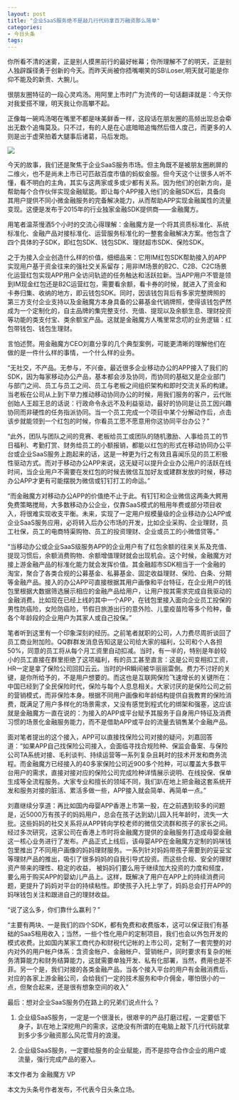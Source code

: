 ```yaml
---
layout: post
title: "企业SaaS服务绝不是敲几行代码拿百万融资那么简单"
categories:
- 今日头条
tags:
---
```

你所看不清的迷雾，正是别人摸黑前行的最好帐幕；你所理解不了的明天，正是别人独辟蹊径勇于创新的今天。而昨天尚被你捂嘴嘲笑的SB\Loser,明天就可能是你仰不能及的新贵、大腕儿。 

很朋友圈特征的一段心灵鸡汤。用阿里上市时广为流传的一句话翻译就是：今天你对我爱搭不理，明天我让你高攀不起。 

正像每一碗鸡汤喝在嘴里不都是味美鲜香一样，这段话在朋友圈的高频出现总会牵出无数个追悔莫及。只不过，有的人是在心底暗暗追悔然后借人度己，而更多的人则是出于虚荣拍着大腿事后诸葛，马后发炮。 

![](http://p3.pstatp.com/large/c72000008eda40360c4)

今天的故事，我们还是聚焦于企业SaaS服务市场。但主角既不是被朋友圈刷屏的二维火，也不是尚未上市已可匹敌百度市值的蚂蚁金服。但今天这个让很多人听不懂，看不明白的主角，其实与这两家或多或少都有关系。因为他们的创新方向，是帮助每个合作伙伴实现金融赋能。即让每个APP接入他们的金融SDK后，具备向其用户提供不同小微金融服务的完备解决能力，从而帮助APP实现金融属性的流量变现。这便是发布于2015年的行业独家金融SDK提供商——金融魔方。

用笔者温茶慢酒5个小时的交流心得理解：金融魔方是一个将其资质标准化、系统标准化、金融产品对接标准化、运营服务标准化的一整套金融解决方案。他包含了四个具体的子SDK，即红包SDK、钱包SDK、理财超市SDK、保险SDK。 

之于为接入企业创造什么样的价值，细细品来：它用IM红包SDK帮助接入的APP实现用户基于资金往来的强社交关系留存；用非IM场景的B2C、C2B、C2C场景化运营红包实现APP用户全访问轨迹的任务触达和活跃拉新。当APP用户不管是领到IM现金红包还是B2C运营红包，需要看余额，看卡券的时候，就进入了资金和卡券归集、收纳的地方，即云钱包SDK。同时，因该钱包背后有多家完整牌照的第三方支付企业支持以及金融魔方本身具备的公募基金代销牌照，使得该钱包俨然成为一个定制化的，自主品牌的集完整支付、充值、提现以及余额生息、理财投资等功能的类支付宝、类余额宝产品。这就是金融魔方人嘴里常念叨的业务逻辑：红包带钱包、钱包生理财。

言怕述赘。用金融魔方CEO刘嘉分享的几个典型案例，可能更清晰的理解他们在做的是一件什么样的事情，一个什么样的业务。 

“无社交，不产品。无参与，不兴奋。最近很多企业移动办公的APP接入了我们的SDK，因为每家移动办公产品，基本都会涉及协同，而协同的基础又是企业部门与部门之间、员工与员工之间、员工与老板之间组织架构和即时交流关系的构建。当老板在公司从上到下举力推动移动协同办公的时候，用我们服务的客户，云代账创始人王超王总的话说：行政命令永远不及利益驱动，最好的协同是让员工因兴趣协同而非硬性的任务指派协同。当一个员工完成一个项目中某个分解动作后，点击该步就能领到一个红包的时候，你看员工愿不愿意用你这协同平台办公？” 

“此外，团队与团队之间的竞赛、老板给员工或团队的随机激励、人事给员工的节日福利、考勤打赏、财务给员工的小额报销，都能以红包的形式在移动协同办公平台或企业SaaS服务上跑起来的话，这是一种更为行之有效且喜闻乐见的员工积极性驱动方式。而对于移动办公APP来说，这无疑可以提升企业办公用户的活跃在线时间，当企业用户不需要在发红包的时候去微信互加好友或建群发放的时候，移动办公APP才更有可能摆脱为微信或钉钉打工的命运。” 

“而金融魔方对移动办公APP的价值绝不止于此。有钉钉和企业微信这两条大鳄用免费策略搅局，大多数移动办公企业，仅靠SaaS模式的租用年费或部分项目收入，将很难实现收支平衡。未来，实现了一定用户规模量级的企业移动办公APP或企业SaaS服务应用，必将转入后办公市场的开发，比如企业采购、企业理财，员工社保，员工的电商特渠购物、员工的投资理财、企业或员工的小微借贷等。” 

“当移动办公或企业SaaS级服务APP的企业用户有了红包余额的往来关系及充值、提现习惯后，余额消费购物、余额增值理财就会出现机会。这个时候，金融魔方对接上游金融产品的标准化能力就会发挥价值。其金融超市SDK相当于一个金融的淘宝，聚合了各类合规的公募基金、私募基金、固定收益理财、保险、白条、分期等金融产品。接入的办公APP可直接根据其用户画像和平台特征，在企业用户的钱包里根据大数据筛选展示相应的金融产品给用户，让用户按其需求完成自我驱动的金融消费。比如现在已经上线的其中一个APP，在钱包里接入面向企业员工投保的男性防癌险，女险防癌险，节假日旅游出行的意外险、儿童疫苗险等多个险种，备各个年龄段的企业用户为其家人或自己投保。” 

笔者听到这里有一个印象深刻的经历。之前笔者就职的公司，人力费尽周折谈回了员工商业附加险。QQ群群发消息告知这是公司给大家的福利，公司和个人各担50%，同意的员工将从每个月工资里自动扣减。当时，有一半的，特别是年龄较小的员工直接在群里拒绝了这项福利，有的员工甚至直言：这是公司变相扣工资，HR一定是拿了保险公司回扣云云。当时的HR瞬间被华丽丽雷倒。费力不讨好的关键，是你所给予的，不是用户想要的。而这也是互联网保险飞速增长的关键所在：中国已经到了全民保险时代，保险与每个人息息相关。大家讨厌的是保险公司之前的营销模式，而非保险本身。根据不同用户画像和年龄结构提供自我教育的保险消费，既满足了用户多样化的场景需求，又没有感觉到程式化的绑架和强塞，这应该就是金融魔方一直在说的：为接入的APP或平台赋予其服务于自身用户特征及消费习惯的场景化金融服务能力，而不是借助APP或平台的流量去销售某个金融产品。 

面对笔者提出的这个接入，APP可以直接找保险公司对接的疑问，刘嘉回答道：“如果APP自己找保险公司接入，会面临寻找合规险种、保监会备案、与保险公司TA系统对接、毛利谈判、持续运营等一系列复杂且耗时的技术开发和商务流程。而金融魔方已经接入的40多家保险公司近900多个险种，可以覆盖大多数平台用户的需求，直接对接对应的保险公司完成险种详情展示说明、在线投保、保单生成等全流程服务。大家专业和擅长的领域不同，我们趴在地上把金融这套系统开发和服务对接的脏活、累活多做一些，APP接入就会简单、再简单一点。” 

刘嘉继续分享道：再比如国内母婴APP香港上市第一股，在之前遇到较多的问题是，近5000万有孩子的妈妈用户，总会在孩子达到幼儿园入托年龄时，流失一大批。这些妈妈的社交关系将从APP转向学校老师的微信交流群和孩子的家长之间。经过多次研究，这家公司在香港上市时将金融魔方提供的金融服务打造成母婴金融这一核心业务进行了发布。产品正式上线后，该母婴APP在金融魔方定制的妈咪钱包里推出了不同用户画像的妈妈理财服务。一系列针对妈妈带孩子需要到的妥妥宝等理财产品的推出，吸引了很多妈妈的自我引导式投资。而这些合规、安全的理财资产带来的理性、稳定的收益， 被妈妈们要么用于继续加大投资的力度和频度，要么用于购买APP的婴幼儿产品上。这样，既解决了用户在APP上的持续消费问题，更提升了妈妈对平台的持续粘性。即使孩子入托上学了，妈妈总会打开APP的妈咪钱包关注和跟进自己的理财收益。 

“说了这么多，你们靠什么赢利？” 

“主要有两块、一是我们的四个SDK，都有免费和收费版本，这可以保证我们有基础的SaaS租用收入；当然，一些个性化用户的定制项目，我们也会以外包开发的模式收费。比如国内某家工商代办和财税代记帐的上市公司，定制了一套完整的对内对外的用户帐户体系：含资金帐户、金融帐户、营销帐户，同时要求有复杂的帐务清算能力和财务结算能力，这就需要单独开发、私有化部署，当然，费用也是不菲。另一个是，我们对接的各类金融产品，当各个接入平台的用户有金融消费后，对应的各家上游金融公司，会给我们一定的技术服务和中介佣金，哪怕很小的一点，但聚合起来，还是很有想象空间的收入” 

最后：想对企业SaaS服务仍在路上的兄弟们说点什么？

1. 企业级SaaS服务，一定是一个很漫长，很艰辛的产品打磨过程，一定要低下身子，趴在地上深挖用户的需求，这绝没有所谓的在电脑上敲下几行代码就拿到多少多少融资那么风花雪月的浪漫。 

2. 企业级SaaS服务，一定要给服务的企业赋能，而不是掠夺合作企业的用户或流量，强行完成产品的塞入。 

本文作者为 金融魔方 VP 

本文为头条号作者发布，不代表今日头条立场。